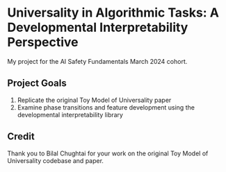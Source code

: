 # Universality in Algorithmic Tasks: A Developmental Interpretability Perspective

My project for the AI Safety Fundamentals March 2024 cohort.

## Project Goals

1. Replicate the original Toy Model of Universality paper
2. Examine phase transitions and feature development using the developmental interpretability library

## Credit

Thank you to Bilal Chughtai for your work on the original Toy Model of Universality codebase and paper.
